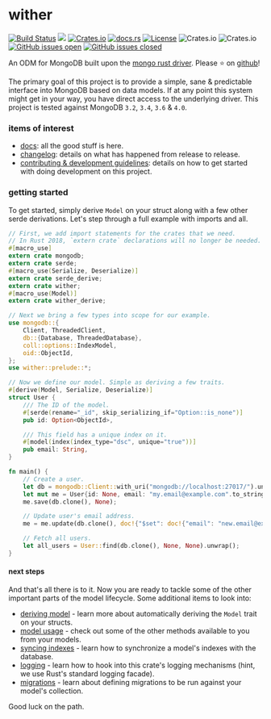 wither
======
[![Build Status](https://travis-ci.org/thedodd/wither.svg?branch=master)](https://travis-ci.org/thedodd/wither)
[![](https://img.shields.io/badge/tested%20on-mongodb%203.2%2B-brightgreen.svg)](#)
[![Crates.io](https://img.shields.io/crates/v/wither.svg)](https://crates.io/crates/wither)
[![docs.rs](https://docs.rs/wither/badge.svg)](https://docs.rs/wither)
[![License](https://img.shields.io/badge/license-Apache%202.0-blue.svg)](LICENSE)
![Crates.io](https://img.shields.io/crates/d/wither.svg)
![Crates.io](https://img.shields.io/crates/dv/wither.svg)
[![GitHub issues open](https://img.shields.io/github/issues-raw/thedodd/wither.svg)]()
[![GitHub issues closed](https://img.shields.io/github/issues-closed-raw/thedodd/wither.svg)]()

An ODM for MongoDB built upon the [mongo rust driver](https://github.com/mongodb-labs/mongo-rust-driver-prototype). Please ⭐ on [github](https://github.com/thedodd/wither)!

The primary goal of this project is to provide a simple, sane & predictable interface into MongoDB based on data models. If at any point this system might get in your way, you have direct access to the underlying driver. This project is tested against MongoDB `3.2`, `3.4`, `3.6` & `4.0`.

### items of interest
- [docs](https://docs.rs/wither): all the good stuff is here.
- [changelog](https://github.com/thedodd/wither/blob/master/CHANGELOG.md): details on what has happened from release to release.
- [contributing & development guidelines](https://github.com/thedodd/wither/blob/master/CONTRIBUTING.md): details on how to get started with doing development on this project.

### getting started
To get started, simply derive `Model` on your struct along with a few other serde derivations. Let's step through a full example with imports and all.

```rust ,no_run
// First, we add import statements for the crates that we need.
// In Rust 2018, `extern crate` declarations will no longer be needed.
#[macro_use]
extern crate mongodb;
extern crate serde;
#[macro_use(Serialize, Deserialize)]
extern crate serde_derive;
extern crate wither;
#[macro_use(Model)]
extern crate wither_derive;

// Next we bring a few types into scope for our example.
use mongodb::{
    Client, ThreadedClient,
    db::{Database, ThreadedDatabase},
    coll::options::IndexModel,
    oid::ObjectId,
};
use wither::prelude::*;

// Now we define our model. Simple as deriving a few traits.
#[derive(Model, Serialize, Deserialize)]
struct User {
    /// The ID of the model.
    #[serde(rename="_id", skip_serializing_if="Option::is_none")]
    pub id: Option<ObjectId>,

    /// This field has a unique index on it.
    #[model(index(index_type="dsc", unique="true"))]
    pub email: String,
}

fn main() {
    // Create a user.
    let db = mongodb::Client::with_uri("mongodb://localhost:27017/").unwrap().db("mydb");
    let mut me = User{id: None, email: "my.email@example.com".to_string()};
    me.save(db.clone(), None);

    // Update user's email address.
    me = me.update(db.clone(), doc!{"$set": doc!{"email": "new.email@example.com"}}, None).unwrap();

    // Fetch all users.
    let all_users = User::find(db.clone(), None, None).unwrap();
}
```

#### next steps
And that's all there is to it. Now you are ready to tackle some of the other important parts of the model lifecycle. Some additional items to look into:

- [deriving model](https://docs.rs/wither/latest/wither/model/trait.Model.html) - learn more about automatically deriving the `Model` trait on your structs.
- [model usage](https://docs.rs/wither/latest/wither/model/trait.Model.html#provided-methods) - check out some of the other methods available to you from your models.
- [syncing indexes](https://docs.rs/wither/latest/wither/model/trait.Model.html#sync) - learn how to synchronize a model's indexes with the database.
- [logging](https://docs.rs/wither/latest/wither/model/trait.Model.html#logging) - learn how to hook into this crate's logging mechanisms (hint, we use Rust's standard logging facade).
- [migrations](https://docs.rs/wither/latest/wither/migration/index.html) - learn about defining migrations to be run against your model's collection.

Good luck on the path.
